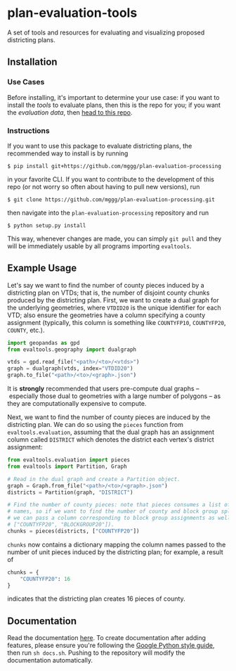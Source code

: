 # plan-evaluation-tools
A set of tools and resources for evaluating and visualizing proposed districting plans.

## Installation
### Use Cases
Before installing, it's important to determine your use case: if you want to install
the _tools_ to evaluate plans, then this is the repo for you; if you want the
_evaluation data_, then [head to this repo](https://github.com/mggg/plan-evaluation-reporting).

### Instructions
If you want to use this package to evaluate districting plans, the recommended
way to install is by running
```
$ pip install git+https://github.com/mggg/plan-evaluation-processing
```
in your favorite CLI. If you want to contribute to the development of this repo
(or not worry so often about having to pull new versions), run
```
$ git clone https://github.com/mggg/plan-evaluation-processing.git
```
then navigate into the `plan-evaluation-processing` repository and run
```
$ python setup.py install
```
This way, whenever changes are made, you can simply `git pull` and they will be
immediately usable by all programs importing `evaltools`.

## Example Usage
Let's say we want to find the number of county pieces induced by a districting
plan on VTDs; that is, the number of disjoint county chunks produced by the
districting plan. First, we want to create a dual graph for the underlying geometries,
where `VTDID20` is the unique identifier for each VTD; also ensure the geometries
have a column specifying a county assignment (typically, this column is something
like `COUNTYFP10`, `COUNTYFP20`, `COUNTY`, etc.).

```python
import geopandas as gpd
from evaltools.geography import dualgraph

vtds = gpd.read_file("<path>/<to>/<vtds>")
graph = dualgraph(vtds, index="VTDID20")
graph.to_file("<path>/<to>/<graph>.json")
```
It is **strongly** recommended that users pre-compute dual graphs – especially
those dual to geometries with a large number of polygons – as they are computationally
expensive to compute.

Next, we want to find the number of county pieces are induced by the districting
plan. We can do so using the `pieces` function from `evaltools.evaluation`,
assuming that the dual graph has an assignment column called `DISTRICT` which
denotes the district each vertex's district assignment:

```python
from evaltools.evaluation import pieces
from evaltools import Partition, Graph

# Read in the dual graph and create a Partition object.
graph = Graph.from_file("<path>/<to>/<graph>.json")
districts = Partition(graph, "DISTRICT")

# Find the number of county pieces: note that pieces consumes a list of unit
# names, so if we want to find the number of county and block group splits,
# we can pass a column corresponding to block group assignments as well (e.g
# ["COUNTYFP20", "BLOCKGROUP20"]).
chunks = pieces(districts, ["COUNTYFP20"])
```
`chunks` now contains a dictionary mapping the column names passed to the number
of unit pieces induced by the districting plan; for example, a result of
```python
chunks = {
    "COUNTYFP20": 16
}
```
indicates that the districting plan creates 16 pieces of county.

## Documentation
Read the documentation [here](https://mggg.github.io/plan-evaluation-tools/). To
create documentation after adding features, please ensure you're following the
[Google Python style guide](https://google.github.io/styleguide/pyguide.html#38-comments-and-docstrings), then run `sh docs.sh`. Pushing to the repository
will modify the documentation automatically.
